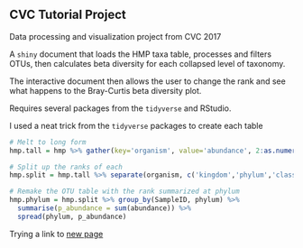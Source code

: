 ## CVC Tutorial Project
Data processing and visualization project from CVC 2017

A `shiny` document that loads the HMP taxa table, processes and filters OTUs, then calculates beta diversity for each collapsed level of taxonomy.

The interactive document then allows the user to change the rank and see what happens to the Bray-Curtis beta diversity plot.

Requires several packages from the `tidyverse` and RStudio.

I used a neat trick from the `tidyverse` packages to create each table

```R
# Melt to long form
hmp.tall = hmp %>% gather(key='organism', value='abundance', 2:as.numeric(ncol(hmp)))

# Split up the ranks of each
hmp.split = hmp.tall %>% separate(organism, c('kingdom','phylum','class','order','family','genus','species','strain'), sep = ';')

# Remake the OTU table with the rank summarized at phylum
hmp.phylum = hmp.split %>% group_by(SampleID, phylum) %>%
  summarise(p_abundance = sum(abundance)) %>%
  spread(phylum, p_abundance)
```
Trying a link to [new page](newpage1_httry.html)
